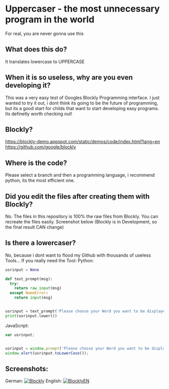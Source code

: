 # Uppercaser - the most unnecessary program in the world
For real, you are never gonna use this
## What does this do?
It translates lowercase to UPPERCASE
## When it is so useless, why are you even developing it?
This was a very easy test of Googles Blockly Programming interface. I just wanted to try it out, i dont think its going to be the future of programming, but its a good start for childs that want to start developing easy programs. Its definetly worth checking out!
## Blockly?
https://blockly-demo.appspot.com/static/demos/code/index.html?lang=en
https://github.com/google/blockly
## Where is the code?
Please select a branch and then a programming language, i recommend python, its the most efficient one.
## Did you edit the files after creating them with Blockly?
No. The files in this repository is 100% the raw files from Blockly. You can recreate the files easily. Screenshot below (Blockly is in Development, so the final result CAN change)
## Is there a lowercaser?
No, because i dont want to flood my Github with thousands of useless Tools... If you really need the Tool:
Python:

```python
usrinput = None

def text_prompt(msg):
  try:
    return raw_input(msg)
  except NameError:
    return input(msg)


usrinput = text_prompt('Please choose your Word you want to be displayed in UPPERCASE')
print(usrinput.lower())
```
JavaScript:
```javascript
var usrinput;


usrinput = window.prompt('Please choose your Word you want to be displayed in UPPERCASE');
window.alert(usrinput.toLowerCase());
```

## Screenshots:
German:
[![Blockly](https://i.imgur.com/d8zq7g7.png "BlocklyDE")](https://imgur.com/a/tOoDyqe "Blockly")
English:
[![BlocklyEN](https://i.imgur.com/A4yUlAX.png "BlocklyEN")](https://imgur.com/A4yUlAX "BlocklyEN")
